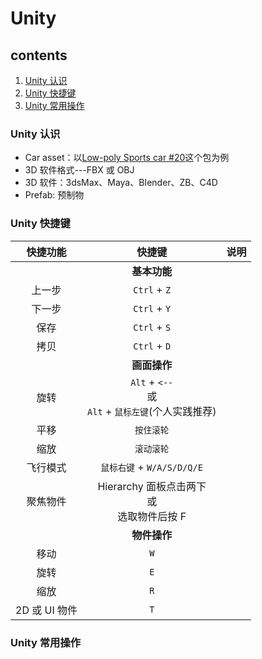 # Unity

## contents

1. [Unity 认识](#unity_getting_started)
2. [Unity 快捷键](#unity_shortcuts)
3. [Unity 常用操作](#unity_notes)

<a name="unity_getting_started" id="unity_getting_started"></a>

### Unity 认识

- Car asset：以[Low-poly Sports car #20](https://assetstore.unity.com/packages/3d/vehicles/land/low-poly-sports-car-20-144253)这个包为例
- 3D 软件格式---FBX 或 OBJ
- 3D 软件：3dsMax、Maya、BIender、ZB、C4D
- Prefab: 预制物

<a name="unity_shortcuts" id="unity_shortcuts"></a>

### Unity 快捷键

|   快捷功能    |                          快捷键                           | 说明 |
| :-----------: | :-------------------------------------------------------: | :--: |
|               |                      <b>基本功能</b>                      |      |
|    上一步     |                       `Ctrl` + `Z`                        |      |
|    下一步     |                       `Ctrl` + `Y`                        |      |
|     保存      |                       `Ctrl` + `S`                        |      |
|     拷贝      |                       `Ctrl` + `D`                        |      |
|               |                      <b>画面操作</b>                      |      |
|     旋转      | `Alt` + `<--` <br>或<br> `Alt` + `鼠标左键`(个人实践推荐) |      |
|     平移      |                        `按住滚轮`                         |      |
|     缩放      |                        `滚动滚轮`                         |      |
|   飞行模式    |                `鼠标右键` + `W/A/S/D/Q/E`                 |      |
|   聚焦物件    |     Hierarchy 面板点击两下 <br>或<br> 选取物件后按 F      |      |
|               |                      <b>物件操作</b>                      |      |
|     移动      |                            `W`                            |      |
|     旋转      |                            `E`                            |      |
|     缩放      |                            `R`                            |      |
| 2D 或 UI 物件 |                            `T`                            |      |

<a name="unity_notes" id="unity_notes"></a>

### Unity 常用操作
